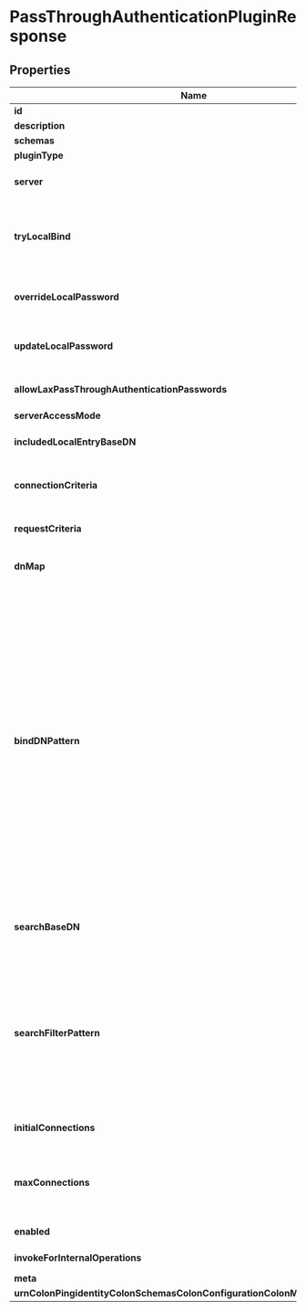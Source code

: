 

# PassThroughAuthenticationPluginResponse


## Properties

| Name | Type | Description | Notes |
|------------ | ------------- | ------------- | -------------|
|**id** | **String** | Name of the Plugin |  |
|**description** | **String** | A description for this Plugin |  [optional] |
|**schemas** | **List&lt;EnumpassThroughAuthenticationPluginSchemaUrn&gt;** |  |  |
|**pluginType** | **List&lt;EnumpluginPluginTypeProp&gt;** |  |  |
|**server** | **List&lt;String&gt;** | Specifies the LDAP external server(s) to which authentication attempts should be forwarded. |  |
|**tryLocalBind** | **Boolean** | Indicates whether the bind attempt should first be attempted against the local server. Depending on the value of the override-local-password property, the bind attempt may then be attempted against a remote server if the local bind fails. |  |
|**overrideLocalPassword** | **Boolean** | Indicates whether the bind attempt should be attempted against a remote server in the event that the local bind fails but the local password is present. |  |
|**updateLocalPassword** | **Boolean** | Indicates whether the local password value should be updated to the value used in the bind request in the event that the local bind fails but the remote bind succeeds. |  |
|**allowLaxPassThroughAuthenticationPasswords** | **Boolean** | Indicates whether updates to the local password value should accept passwords that do not meet password policy constraints. |  [optional] |
|**serverAccessMode** | **EnumpluginServerAccessModeProp** |  |  |
|**includedLocalEntryBaseDN** | **List&lt;String&gt;** | The base DNs for the local users whose authentication attempts may be passed through to an alternate server. |  [optional] |
|**connectionCriteria** | **String** | Specifies a set of connection criteria that must match the client associated with the bind request for the bind to be passed through to an alternate server. |  [optional] |
|**requestCriteria** | **String** | Specifies a set of request criteria that must match the bind request for the bind to be passed through to an alternate server. |  [optional] |
|**dnMap** | **List&lt;String&gt;** | Specifies one or more DN mappings that may be used to transform bind DNs before attempting to bind to the external servers. |  [optional] |
|**bindDNPattern** | **String** | A pattern to use to construct the bind DN for the simple bind request to send to the remote server. This may consist of a combination of static text and attribute values and other directives enclosed in curly braces.  For example, the value \&quot;cn&#x3D;{cn},ou&#x3D;People,dc&#x3D;example,dc&#x3D;com\&quot; indicates that the remote bind DN should be constructed from the text \&quot;cn&#x3D;\&quot; followed by the value of the local entry&#39;s cn attribute followed by the text \&quot;ou&#x3D;People,dc&#x3D;example,dc&#x3D;com\&quot;. If an attribute contains the value to use as the bind DN for pass-through authentication, then the pattern may simply be the name of that attribute in curly braces (e.g., if the seeAlso attribute contains the bind DN for the target user, then a bind DN pattern of \&quot;{seeAlso}\&quot; would be appropriate).  Note that a bind DN pattern can be used to construct a bind DN that is not actually a valid LDAP distinguished name. For example, if authentication is being passed through to a Microsoft Active Directory server, then a bind DN pattern could be used to construct a user principal name (UPN) as an alternative to a distinguished name. |  [optional] |
|**searchBaseDN** | **String** | The base DN to use when searching for the user entry using a filter constructed from the pattern defined in the search-filter-pattern property. If no base DN is specified, the null DN will be used as the search base DN. |  [optional] |
|**searchFilterPattern** | **String** | A pattern to use to construct a filter to use when searching an external server for the entry of the user as whom to bind. For example, \&quot;(mail&#x3D;{uid:ldapFilterEscape}@example.com)\&quot; would construct a search filter to search for a user whose entry in the local server contains a uid attribute whose value appears before \&quot;@example.com\&quot; in the mail attribute in the external server. Note that the \&quot;ldapFilterEscape\&quot; modifier should almost always be used with attributes specified in the pattern. |  [optional] |
|**initialConnections** | **Integer** | Specifies the initial number of connections to establish to each external server against which authentication may be attempted. |  |
|**maxConnections** | **Integer** | Specifies the maximum number of connections to maintain to each external server against which authentication may be attempted. This value must be greater than or equal to the value for the initial-connections property. |  |
|**enabled** | **Boolean** | Indicates whether the plug-in is enabled for use. |  |
|**invokeForInternalOperations** | **Boolean** | Indicates whether the plug-in should be invoked for internal operations. |  [optional] |
|**meta** | [**MetaMeta**](MetaMeta.md) |  |  [optional] |
|**urnColonPingidentityColonSchemasColonConfigurationColonMessagesColon20** | [**MetaUrnPingidentitySchemasConfigurationMessages20**](MetaUrnPingidentitySchemasConfigurationMessages20.md) |  |  [optional] |



